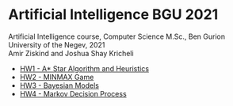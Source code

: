 # Artificial Intelligence BGU 2021

Artificial Intelligence course, Computer Science M.Sc., Ben Gurion University of the Negev, 2021\
Amir Ziskind and Joshua Shay Kricheli

  * [HW1 - A* Star Algorithm and Heuristics](https://github.com/krichelj/AI_BGU_2021/tree/master/HW_1)
  * [HW2 - MINMAX Game](https://github.com/krichelj/AI_BGU_2021/tree/master/HW_2)
  * [HW3 - Bayesian Models](https://github.com/krichelj/AI_BGU_2021/tree/master/HW_3)
  * [HW4 - Markov Decision Process](https://github.com/krichelj/AI_BGU_2021/tree/master/HW_4)